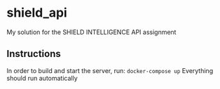 # shield_api
My solution for the SHIELD INTELLIGENCE API assignment
## Instructions
In order to build and start the server, run:
`docker-compose up`
Everything should run automatically
